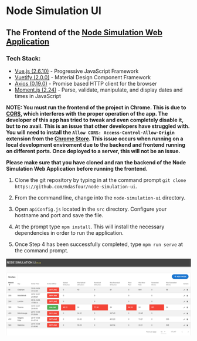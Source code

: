 # Node Simulation UI
## The Frontend of the [Node Simulation Web Application](https://github.com/mdasfour/node-simulation)

### Tech Stack:

- [Vue.js (2.6.10)](https://vuejs.org) - Progressive JavaScript Framework
- [Vuetify (2.0.0)](https://vuetifyjs.com/en/) - Material Design Component Framework
- [Axios (0.19.0)](https://github.com/axios/axios) - Promise based HTTP client for the browser
- [Moment.js (2.24)](https://www.momentjs.com) - Parse, validate, manipulate, and display dates and times in JavaScript

**NOTE: You must run the frontend of the project in Chrome.  This is due to [CORS](https://developer.mozilla.org/en-US/docs/Web/HTTP/CORS), which interferes with the proper operation of the app.  The developer of this app has tried to tweak and even completely disable it, but to no avail.  This is an issue that other developers have struggled with.  You will need to install the `Allow CORS: Access-Control-Allow-Origin` extension from the [Chrome Store](https://chrome.google.com/webstore/detail/allow-cors-access-control/lhobafahddgcelffkeicbaginigeejlf?hl=en-US).  This issue occurs when running on a local development enviroment due to the backend and frontend running on different ports.  Once deployed to a server, this will not be an issue.**

**Please make sure that you have cloned and ran the backend of the Node Simulation Web Application before running the frontend.**

1. Clone the git repository by typing in at the command prompt `git clone https://github.com/mdasfour/node-simulation-ui`.

2. From the command line, change into the `node-simulation-ui` directory.

3.  Open `apiConfig.js` located in the `src` directory.  Configure your hostname and port and save the file.

4. At the prompt type `npm install`.  This will install the necessary dependencies in order to run the application.

5. Once Step 4 has been successfully completed, type `npm run serve` at the command prompt.



![alt text](https://github.com/mdasfour/node-simulation-ui/blob/master/images/NodeSimulationUI.png "Node Simulation UI")
